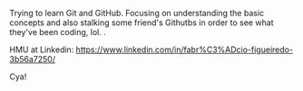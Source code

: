 Trying to learn Git and GitHub. Focusing on understanding the basic concepts and also stalking some friend's Githutbs in order to see what they've been coding, lol. .

HMU at Linkedin: https://www.linkedin.com/in/fabr%C3%ADcio-figueiredo-3b56a7250/

Cya!

